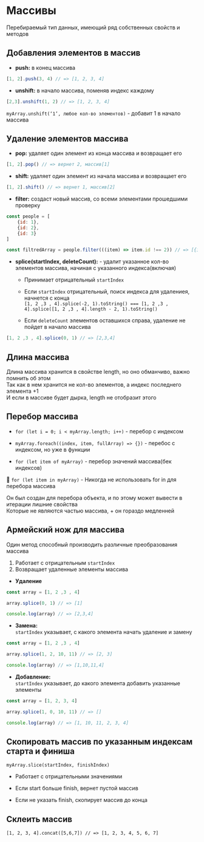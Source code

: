 # Массивы
Перебираемый тип данных, имеющий ряд собственных свойств и методов

## Добавления элементов в массив
* **push:** в конец массива
```javascript
[1, 2].push(3, 4) // => [1, 2, 3, 4]
```
* **unshift:** в начало массива, поменяв индекс каждому
```javascript
[2,3].unshift(1, 2) // => [1, 2, 3, 4]
```
`myArray.unshift(‘1’, любое кол-во элементов)` - добавит 1 в начало массива

## Удаление элементов массива
* **pop:** удаляет один элемент из конца массива и возвращает его
```javascript
[1, 2].pop() // => вернет 2, массив[1]
```
* **shift:** удаляет один элемент из начала массива и возвращает его 
```javascript
[1, 2].shift() // => вернет 1, массив[2]
```
* **filter:** создаст новый массив, со всеми элементами прошедшими проверку
```javascript
const people = [
    {id: 1},
    {id: 2},
    {id: 3}
]

const filtredArray = people.filter(((item) => item.id !== 2)) // => [{id: 1}, {id: 3}]
```

* **splice(startIndex, deleteCount):** - удалит указанное кол-во элементов массива, начиная с указанного индекса(включая)
    
    * Принимает отрицательный `startIndex`
    
    * Если `startIndex` отрицательный, поиск индекса для удалениея, начнется с конца   
    `[1, 2 ,3 , 4].splice(-2, 1).toString() === [1, 2 ,3 , 4].splice([1, 2 ,3 , 4].length - 2, 1).toString()`
    
    * Если `deleteCount` элементов оставшихся справа, удаление не пойдет в начало массива 

```javascript
[1, 2 ,3 , 4].splice(0, 1) // => [2,3,4]
```
 

## Длина массива
Длина массива хранится в свойстве length, но оно обманчиво, важно помнить об этом  
Так как в нем хранится не кол-во элементов, а индекс последнего элемента +1  
И если в массиве будет дырка, length не отобразит этого


## Перебор массива
* `for (let i = 0; i < myArray.length; i++)` - перебор с индексом

* `myArray.foreach((index, item, fullArray) => {})` - перебос с индексом, но уже в функции

* `for (let item of myArray)` - перебор значений массива(бек индексов)

🛑 `for (let item in myArray)` - Никогда не использовать for in для перебора массива

Он был создан для перебора объекта, и по этому может вывести в итерации лишние свойства  
Которые не являются частью массива, + он гораздо медленней

## Армейский нож для массива
Один метод способный производить различные преобразования массива

1. Работает с отрицательным `startIndex`
2. Возвращает удаленные элементы массива

* **Удаление** 
```javascript
const array = [1, 2 ,3 , 4]

array.splice(0, 1) // => [1]

console.log(array) // => [2,3,4]
```

* **Замена:**  
`startIndex` указывает, с какого элемента начать удаление и замену
```javascript
const array = [1, 2 ,3 , 4]

array.splice(1, 2, 10, 11) // => [2, 3]

console.log(array) // => [1,10,11,4]
``` 

* **Добавление:**   
`startIndex` указывает, до какого элемента добавить указанные элементы
```javascript
const array = [1, 2, 3, 4]

array.splice(1, 0, 10, 11) // => []

console.log(array) // => [1, 10, 11, 2, 3, 4]
``` 

## Скопировать массив по указанным индексам старта и финиша
`myArray.slice(startIndex, finishIndex)`

* Работает с отрицательными значениями

* Если start больше finish, вернет пустой массив

* Если не указать finish, скопирует массив до конца

## Склеить массив
`[1, 2, 3, 4].concat([5,6,7]) // => [1, 2, 3, 4, 5, 6, 7]`



